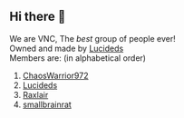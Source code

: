## Hi there 👋
We are VNC, The *best* group of people ever!  
Owned and made by [Lucideds](https://github.com/lucideds)  
Members are: (in alphabetical order)  
1. [ChaosWarrior972](https://github.com/chaoswarrior971)  
2. [Lucideds](https://github.com/lucideds)  
3. [Raxlair](https://github.com/raxlair)  
4. [smallbrainrat](https://github.com/haempte)  
